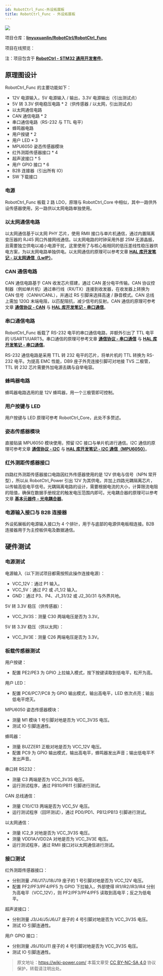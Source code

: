 ```yaml
---
id: RobotCtrl_Func-外设拓展板
title: RobotCtrl_Func - 外设拓展板
---
```


![](https://wiki-media-1253965369.cos.ap-guangzhou.myqcloud.com/img/20220527113505.png)

项目仓库：[**linyuxuanlin/RobotCtrl/RobotCtrl_Func**](https://github.com/linyuxuanlin/RobotCtrl/tree/main/RobotCtrl_MultiBoard_Project/RobotCtrl_Func)

项目在线预览：

<div class="altium-iframe-viewer">
  <div
    class="altium-ecad-viewer"
    data-project-src="https://github.com/linyuxuanlin/RobotCtrl/raw/main/RobotCtrl_MultiBoard_Project/RobotCtrl_Func_V0.8B.zip"
  ></div>
</div>

注：项目包含于 [**RobotCtrl - STM32 通用开发套件**](https://wiki-power.com/RobotCtrl-STM32%E9%80%9A%E7%94%A8%E5%BC%80%E5%8F%91%E5%A5%97%E4%BB%B6)。

## 原理图设计

RobotCtrl_Func 的主要功能如下：

- 12V 电源输入，5V 电源输入 / 输出，3.3V 电源输出（引出测试点）
- 5V 转 3.3V 供电稳压电路 \* 2（供传感器 / 以太网，引出测试点）
- 以太网通信电路
- CAN 通信电路 \* 2
- 串口通信电路（RS-232 与 TTL 电平）
- 蜂鸣器电路
- 用户按键 \* 2
- 用户 LED \* 3
- MPU6050 姿态传感器模块
- 红外测距传感器接口 \* 4
- 超声波接口 \* 5
- 用户 GPIO 接口 \* 6
- B2B 连接器（引出所有 IO）
- SW 下载接口

### 电源

RobotCtrl_Func 板载 2 路 LDO，原理与 RobotCtrl_Core 中相似，其中一路供外设传感器使用，另一路供以太网电路单独使用。

### 以太网通信电路

以太网通信基于以太网 PHY 芯片，使用 RMII 接口与单片机通信，通过内置隔离变压器的 RJ45 网口外接网线通信。以太网电路的时钟采用外部 25M 无源晶振，且需要独立供电以减小电源干扰，这里使用了与核心板相同的低压差线性稳压器供电方案，为以太网电路单独供电。以太网通信的原理可以参考文章 [**HAL 库开发笔记 - 以太网通信（LwIP）**](https://wiki-power.com/HAL%E5%BA%93%E5%BC%80%E5%8F%91%E7%AC%94%E8%AE%B0-%E4%BB%A5%E5%A4%AA%E7%BD%91%E9%80%9A%E4%BF%A1%EF%BC%88LwIP%EF%BC%89)。

### CAN 通信电路

CAN 通信电路基于 CAN 收发芯片搭建，通过 CAN 差分电平传输。CAN 协议控制器（例如单片机）通过串行线（RX/TX）连接到收发器，在收发器上转换为 CAN 信号（CANH/CANL），并通过 RS 引脚来选择高速 / 静音模式。CAN 总线上需加 120Ω 末端电阻，以匹配阻抗，减少信号的反射。CAN 通信的原理可参考文章 [**通信协议 - CAN**](https://wiki-power.com/%E9%80%9A%E4%BF%A1%E5%8D%8F%E8%AE%AE-CAN) 与 [**HAL 库开发笔记 - 串口通信**](https://wiki-power.com/HAL%E5%BA%93%E5%BC%80%E5%8F%91%E7%AC%94%E8%AE%B0-CAN%E9%80%9A%E4%BF%A1)。

### 串口通信电路

RobotCtrl_Func 板载了 RS-232 电平的串口通信电路，并额外引出了 TTL 电平的 USART1/UART5。串口通信的原理可参考文章 [**通信协议 - 串口通信**](https://wiki-power.com/%E9%80%9A%E4%BF%A1%E5%8D%8F%E8%AE%AE-%E4%B8%B2%E5%8F%A3%E9%80%9A%E4%BF%A1) 与 [**HAL 库开发笔记 - 串口通信**](https://wiki-power.com/HAL%E5%BA%93%E5%BC%80%E5%8F%91%E7%AC%94%E8%AE%B0-%E4%B8%B2%E5%8F%A3%E9%80%9A%E4%BF%A1)。

RS-232 通信电路是采用 TTL 转 232 电平的芯片，将单片机的 TTL 转换为 RS-232 电平。为提高 EMC 性能，DB9 座子外壳连接引脚可对地接 TVS 二极管，TTL 转 232 芯片需要外加电源去耦与自举电容。

### 蜂鸣器电路

蜂鸣器电路选用的是 12V 蜂鸣器，用一个三极管即可控制。

### 用户按键与 LED

用户按键与 LED 原理可参考 RobotCtrl_Core，此处不多赘述。

### 姿态传感器模块

直接贴装 MPU6050 模块使用，预留 I2C 接口与单片机进行通信。I2C 通信的原理可参考文章 [**通信协议 - I2C**](https://wiki-power.com/%E9%80%9A%E4%BF%A1%E5%8D%8F%E8%AE%AE-I2C) 与 [**HAL 库开发笔记 - I2C 通信（MPU6050）**](https://wiki-power.com/HAL%E5%BA%93%E5%BC%80%E5%8F%91%E7%AC%94%E8%AE%B0-I2C%E9%80%9A%E4%BF%A1%EF%BC%88MPU6050%EF%BC%89)。

### 红外测距传感器接口

四路红外测距传感器接口电路因红外传感器使用的是 12V 供电与信号（NPN 常开型），所以从 RobotCtrl_Power 引出 12V 为其供电，并加上四路光耦隔离芯片，以传输高低电平信号。光耦隔离电路的设计，需要根据电流的大小，计算限流电阻的阻值，确保在数据手册规定的触发电压范围内即可。光电耦合器的原理可以参考文章 [**基本元器件 - 光电耦合器**](https://wiki-power.com/%E5%9F%BA%E6%9C%AC%E5%85%83%E5%99%A8%E4%BB%B6-%E5%85%89%E7%94%B5%E8%80%A6%E5%90%88%E5%99%A8)。

### 电源输入接口与 B2B 连接器

外设拓展板的电源输入接口为 4 个排针，用于与底部的电源供电板相连接。B2B 连接器用于为主控板供电及数据通信。

## 硬件测试

### 电源测试

电源输入（以下测试项目都需按照此操作连接电源）：

- VCC_12V：通过 P1 输入。
- VCC_5V：通过 P2 或 J1_1/2 输入。
- GND：通过 P3、P4、J1_31/32 或 J2_30/31 与外界共地。

5V 转 3.3V 稳压（供传感器）：

- VCC_3V3S：测量 C30 两端电压是否为 3.3V。

5V 转 3.3V 稳压（供以太网）：

- VCC_3V3E：测量 C26 两端电压是否为 3.3V。

### 板载传感器测试

用户按键：

- 配置 PE2/PE3 为 GPIO 上拉输入模式，按下按键读取到低电平，松开为高。

用户 LED：

- 配置 PC6/PC7/PC8 为 GPIO 输出模式，输出高电平，LED 依次点亮；输出低电平熄灭。

MPU6050 姿态传感器模块：

- 测量 M1 模块 1 号引脚对地是否为 VCC_3V3S 电压。
- 测试 IO 引脚连通性。

蜂鸣器：

- 测量 BUZZER1 正极对地是否为 VCC_12V 电压。
- 配置 PC9 为 GPIO 输出模式，输出高电平，蜂鸣器发出声音；输出低电平不发出声音。

串口转 RS232：

- 测量 C3 两端是否为 VCC_3V3S 电压。
- 运行测试程序，通过 PB10/PB11 引脚进行测试。

CAN 总线通信：

- 测量 C10/C13 两端是否为 VCC_5V 电压。
- 运行测试程序（回环测试），通过 PD0/PD1、PB12/PB13 引脚进行测试。

以太网通信：

- 测量 IC2_9 对地是否为 VCC_3V3S 电压。
- 测量 VDD1A/VDD2A 对地是否为 VCC_3V3E 电压。
- 运行测试程序，通过 RMII 接口对以太网通信进行测试。

### 接口测试

红外测距传感器接口：

- 分别测量 J16/J17/J18/J19 座子的 1 号引脚对地是否为 VCC_12V 电压。
- 配置 PF2/PF3/PF4/PF5 为 GPIO 下拉输入，外部使得 IR1/IR2/IR3/IR4 分别为高电平（VCC_12V），则 PF2/PF3/PF4/PF5 读取到高电平；反之为低电平。

超声波接口：

- 分别测量 J3/J4/J5/J6/J7 座子的 4 号引脚对地是否为 VCC_3V3S 电压。
- 测试 IO 引脚连通性。

用户 GPIO 接口：

- 分别测量 J9/J10/J11 座子的 4 号引脚对地是否为 VCC_3V3S 电压。
- 测试 IO 引脚连通性。

> 原文地址：<https://wiki-power.com/>
> 本篇文章受 [CC BY-NC-SA 4.0](https://creativecommons.org/licenses/by/4.0/deed.zh) 协议保护，转载请注明出处。

